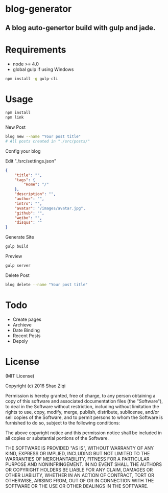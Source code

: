 blog-generator
===
A blog auto-genertor build with gulp and jade.
---

Requirements
===
- node >= 4.0
- global gulp if using Windows
```sh
npm install -g gulp-cli
```

Usage
===
```sh
npm install
npm link
```

New Post
```sh
blog new --name "Your post title"
# All posts created in "./src/posts/"
```

Config your blog

Edit "./src/settings.json"
```json
{
    "title": "",
    "tags": {
        "Home": "/"
    },
    "description": "",
    "author": "",
    "intro": "",
    "avatar": "/images/avatar.jpg",
    "github": "",
    "weibo": "",
    "disqus": ""
}
```

Generate Site
```sh
gulp build
```

Preview
```sh
gulp server
```

Delete Post
```sh
blog delete --name "Your post title"
```

Todo
===
- Create pages
- Archieve
- Date Binding
- Recent Posts
- Depoly

License
===
(MIT License)

Copyright (c) 2016 Shao Ziqi

Permission is hereby granted, free of charge, to any person obtaining a copy of this software and associated documentation files (the "Software"), to deal in the Software without restriction, including without limitation the rights to use, copy, modify, merge, publish, distribute, sublicense, and/or sell copies of the Software, and to permit persons to whom the Software is furnished to do so, subject to the following conditions:

The above copyright notice and this permission notice shall be included in all copies or substantial portions of the Software.

THE SOFTWARE IS PROVIDED "AS IS", WITHOUT WARRANTY OF ANY KIND, EXPRESS OR IMPLIED, INCLUDING BUT NOT LIMITED TO THE WARRANTIES OF MERCHANTABILITY, FITNESS FOR A PARTICULAR PURPOSE AND NONINFRINGEMENT. IN NO EVENT SHALL THE AUTHORS OR COPYRIGHT HOLDERS BE LIABLE FOR ANY CLAIM, DAMAGES OR OTHER LIABILITY, WHETHER IN AN ACTION OF CONTRACT, TORT OR OTHERWISE, ARISING FROM, OUT OF OR IN CONNECTION WITH THE SOFTWARE OR THE USE OR OTHER DEALINGS IN THE SOFTWARE.
